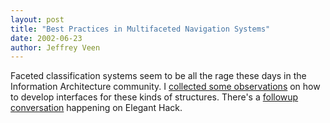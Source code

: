 ```yaml
--- 
layout: post
title: "Best Practices in Multifaceted Navigation Systems"
date: 2002-06-23
author: Jeffrey Veen
---
```

Faceted classification systems seem to be all the rage these days in the Information Architecture community. I [collected some observations][] on how to develop interfaces for these kinds of structures. There's a [followup conversation][] happening on Elegant Hack.

[followup conversation]: http://www.eleganthack.com/?p=1062
[collected some observations]: http://www.adaptivepath.com/publications/essays/archives/000034.php